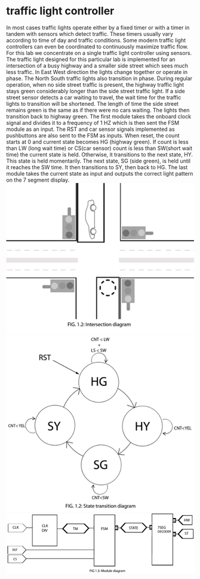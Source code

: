 # traffic light controller 
In most cases traffic lights operate either by a fixed timer or with a timer in tandem with sensors which detect traffic. These timers usually vary according to time of day and traffic conditions. Some modern traffic light controllers can even be coordinated to continuously maximize traffic flow. For this lab we concentrate on a single traffic light controller using sensors.
The traffic light designed for this particular lab is implemented for an intersection of a busy highway and a smaller side street which sees much less traffic. In East West direction the lights change together or operate in phase. The North South traffic lights also transition in phase. During regular operation, when no side street traffic is present, the highway traffic light stays green considerably longer than the side street traffic light. If a side street sensor detects a car waiting to travel, the wait time for the traffic lights to transition will be shortened.  The length of time the side street remains green is the same as if there were no cars waiting. The lights then transition back to highway green.
The first module takes the onboard clock signal and divides it to a frequency of 1 HZ which is then sent the FSM module as an input. The RST and car sensor signals implemented as pushbuttons are also sent to the FSM as inputs. When reset, the count starts at 0 and current state becomes HG (highway green). If count is less than LW (long wait time)  or CS(car sensor) count is less than SW(short wait time) the current state is held. Otherwise, it transitions to the next state, HY. This state is held momentarily. The next state, SG (side green), is held until it reaches the SW time. It then transitions to SY, then back to HG. The last module takes the current state as input and outputs the correct light pattern on the 7 segment display.
![alt tag](https://github.com/jcasco/traffic-controller/blob/master/img/fig1.png)
![alt tag](https://github.com/jcasco/traffic-controller/blob/master/img/fig2.png)
![alt tag](https://github.com/jcasco/traffic-controller/blob/master/img/fig3.png)
